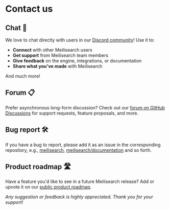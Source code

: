 # Contact us

## Chat 💬

We love to chat directly with users in our [Discord community](https://discord.gg/meilisearch)! Use it to:

- **Connect** with other Meilisearch users
- **Get support** from Meilisearch team members
- **Give feedback** on the engine, integrations, or documentation
- **Share what you've made** with Meilisearch

And much more!

## Forum 📋

Prefer asynchronous long-form discussion? Check out our [forum on GitHub Discussions](https://github.com/meilisearch/meilisearch/discussions) for support requests, feature proposals, and more.

## Bug report 🛠️

If you have a bug to report, please add it as an issue in the corresponding repository, e.g., [meilisearch](https://github.com/meilisearch/meilisearch/issues), [meilisearch/documentation](https://github.com/meilisearch/documentation/issues) and so forth.

## Product roadmap 🛣️

Have a feature you'd like to see in a future Meilisearch release? Add or upvote it on our [public product roadmap](https://roadmap.meilisearch.com/tabs/1-under-consideration).

_Any suggestion or feedback is highly appreciated. Thank you for your support!_

